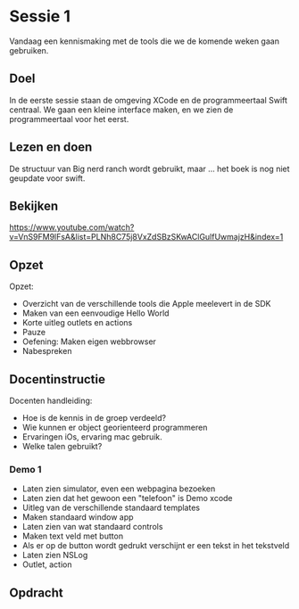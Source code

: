 # Sessie 1
Vandaag een kennismaking met de tools die we de komende weken gaan gebruiken.

## Doel
In de eerste sessie staan de omgeving XCode en de programmeertaal Swift centraal. We gaan een kleine interface maken, en we zien de programmeertaal voor het eerst.

## Lezen en doen
De structuur van Big nerd ranch wordt gebruikt, maar ... het boek is nog niet geupdate voor swift.

## Bekijken
https://www.youtube.com/watch?v=VnS9FM9lFsA&list=PLNh8C75j8VxZdSBzSKwAClGulfUwmajzH&index=1


## Opzet

Opzet:

* Overzicht van de verschillende tools die Apple meelevert in de SDK
* Maken van een eenvoudige Hello World
* Korte uitleg outlets en actions
* Pauze 
* Oefening: Maken eigen webbrowser
* Nabespreken

## Docentinstructie
Docenten handleiding:

* Hoe is de kennis in de groep verdeeld?
* Wie kunnen er object georienteerd programmeren
* Ervaringen iOs, ervaring mac gebruik.
* Welke talen gebruikt?

### Demo 1
* Laten zien simulator, even een webpagina bezoeken
* Laten zien dat het gewoon een "telefoon" is
Demo xcode
* Uitleg van de verschillende standaard templates 
* Maken standaard window app
* Laten zien van wat standaard controls
* Maken text veld met button
* Als er op de button wordt gedrukt verschijnt er een tekst in het tekstveld
* Laten zien NSLog
* Outlet, action 
## Opdracht

